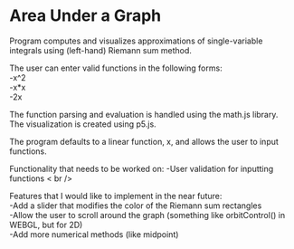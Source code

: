 # Area Under a Graph

Program computes and visualizes approximations of single-variable integrals using (left-hand) Riemann sum method.

The user can enter valid functions in the following forms: <br />
-x^2 <br />
-x*x <br />
-2x <br />

The function parsing and evaluation is handled using the math.js library. The visualization is created using p5.js.

The program defaults to a linear function, x, and allows the user to input functions.

Functionality that needs to be worked on:
-User validation for inputting functions < br />

Features that I would like to implement in the near future: <br />
-Add a slider that modifies the color of the Riemann sum rectangles <br />
-Allow the user to scroll around the graph (something like orbitControl() in WEBGL, but for 2D) <br />
-Add more numerical methods (like midpoint) <br />
